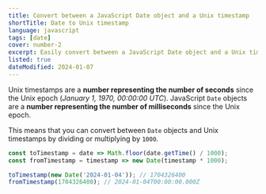 ```yaml
---
title: Convert between a JavaScript Date object and a Unix timestamp
shortTitle: Date to Unix timestamp
language: javascript
tags: [date]
cover: number-2
excerpt: Easily convert between a JavaScript Date object and a Unix timestamp.
listed: true
dateModified: 2024-01-07
---
```


Unix timestamps are a **number representing the number of seconds** since the Unix epoch (_January 1, 1970, 00:00:00 UTC_). JavaScript `Date` objects are a **number representing the number of milliseconds** since the Unix epoch.

This means that you can convert between `Date` objects and Unix timestamps by dividing or multiplying by `1000`.

```js
const toTimestamp = date => Math.floor(date.getTime() / 1000);
const fromTimestamp = timestamp => new Date(timestamp * 1000);

toTimestamp(new Date('2024-01-04')); // 1704326400
fromTimestamp(1704326400); // 2024-01-04T00:00:00.000Z
```
